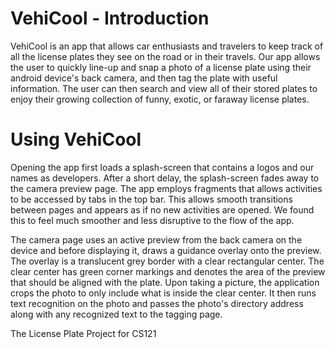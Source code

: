 VehiCool - Introduction
==================
VehiCool is an app that allows car enthusiasts and travelers to keep track of all the license plates they see on the road or in their travels. Our app allows the user to quickly line-up and snap a photo of a license plate using their android device's back camera, and then tag the plate with useful information. The user can then search and view all of their stored plates to enjoy their growing collection of funny, exotic, or faraway license plates.

Using VehiCool
==================
Opening the app first loads a splash-screen that contains a logos and our names as developers. After a short delay, the splash-screen fades away to the camera preview page. The app employs fragments that allows activities to be accessed by tabs in the top bar. This allows smooth transitions between pages and appears as if no new activities are opened. We found this to feel much smoother and less disruptive to the flow of the app. 

The camera page uses an active preview from the back camera on the device and before displaying it, draws a guidance overlay onto the preview. The overlay is a translucent grey border with a clear rectangular center. The clear center has green corner markings and denotes the area of the preview that should be aligned with the plate. Upon taking a picture, the application crops the photo to only include what is inside the clear center. It then runs text recognition on the photo and  passes the photo's directory address along with any recognized text to the tagging page. 

The License Plate Project for CS121
